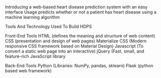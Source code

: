 Introducing a web-based heart disease prediction system with an easy interface
Usage predicts whether or not a patient has heart disease
using a machine learning algorithm


Tools And Technology Used To Bulid HDPS

Front-End Tools
HTML (defines the meaning and structure of web content) 
CSS (presentation and design of web pages) 
Materialize CSS (Modern responsive CSS framework based on Material Design) 
Javascript (To convert a static web page into an interactive) 
jQuery (Fast, small, and feature-rich JavaScript library 

Back-End Tools 
Python (Libraries: NumPy, pandas, sklearn) 
Flask (python based web framework)
